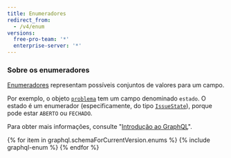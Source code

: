 ```yaml
---
title: Enumeradores
redirect_from:
  - /v4/enum
versions:
  free-pro-team: '*'
  enterprise-server: '*'
---
```


### Sobre os enumeradores

[Enumeradores](https://graphql.github.io/graphql-spec/June2018/#sec-Enums) representam possíveis conjuntos de valores para um campo.

Por exemplo, o objeto [`problema`](/v4/object/issue) tem um campo denominado `estado`. O estado é um enumerador (especificamente, do tipo [`IssueState`](/v4/enum/issuestate/)), porque pode estar `ABERTO` ou `FECHADO`.

Para obter mais informações, consulte "[Introdução ao GraphQL](/v4/guides/intro-to-graphql)".

{% for item in graphql.schemaForCurrentVersion.enums %}
  {% include graphql-enum %}
{% endfor %}
